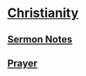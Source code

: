 # [Christianity](https://benjaminklassen.com)

## [Sermon Notes](sermonnotes.md)

## [Prayer](https://www.challies.com/wp-content/uploads/take-words-with-you.pdf)
